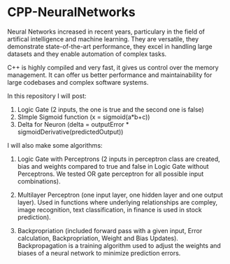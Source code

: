# CPP-NeuralNetworks

Neural Networks increased in recent years, particulary in the field of artifical intelligence and machine learning. They are versatile, they demonstrate state-of-the-art performance, they excel in handling large datasets and they enable automation of complex tasks.

C++ is highly compiled and very fast, it gives us control over the memory management. It can offer us better performance and maintainability for large codebases and complex software systems.

In this repository I will post:

1) Logic Gate (2 inputs, the one is true and the second one is false)
2) SImple Sigmoid function (x = sigmoid(a*b+c))
3) Delta for Neuron (delta = outputError * sigmoidDerivative(predictedOutput))

I will also make some algorithms:

1) Logic Gate with Perceptrons (2 inputs in perceptron class are created, bias and weights compared to true and false in Logic Gate without Perceptrons. We tested OR gate perceptron for all possible input combinations).

1) Multilayer Perceptron (one input layer, one hidden layer and one output layer). Used in functions where underlying relationships are compley, image recognition, text classification, in finance is used in stock prediction).

2) Backpropriation (included forward pass with a given input, Error calculation, Backpropriation, Weight and Bias Updates). Backpropagation is a training algorithm used to adjust the weights and biases of a neural network to minimize prediction errors. 


   
